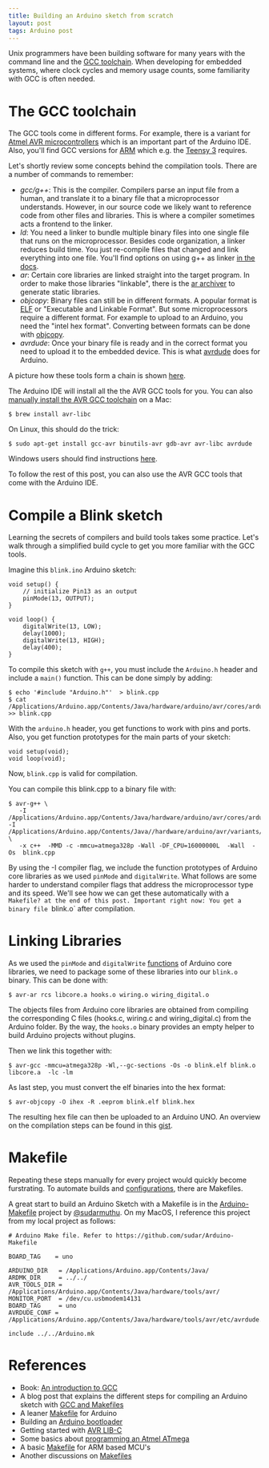 ```yaml
---
title: Building an Arduino sketch from scratch
layout: post
tags: Arduino post
---
```

Unix programmers have been building software for many years with the command line and the [GCC toolchain](http://en.wikipedia.org/wiki/GNU_Compiler_Collection). When developing for embedded systems, where clock cycles and memory usage counts, some familiarity with GCC is often needed.

# The GCC toolchain

The GCC tools come in different forms. For example, there is a variant for [Atmel AVR microcontrollers](https://gcc.gnu.org/wiki/avr-gcc) which is an important part of the Arduino IDE. Also, you'll find GCC versions for [ARM](https://launchpad.net/gcc-arm-embedded) which e.g. the [Teensy 3](https://forum.pjrc.com/threads/1600-Compile-GCC-for-teensy-3) requires.

Let's shortly review some concepts behind the compilation tools. There are a number of commands to remember:

* _gcc/g++_: This is the compiler. Compilers parse an input file from a human, and translate it to a binary file that a microprocessor understands. However, in our source code we likely want to reference code from other files and libraries. This is where a compiler sometimes acts a frontend to the linker.
* *ld*: You need a linker to bundle multiple binary files into one single file that runs on the microprocessor. Besides code organization, a linker reduces build time. You just re-compile files that changed and link everything into one file. You'll find options on using g++ as linker [in the docs](http://www.nongnu.org/avr-libc/user-manual/using_tools.html).
* *ar*:  Certain core libraries are linked straight into the target program. In order to make those libraries "linkable", there is the [ar archiver](http://www.network-theory.co.uk/docs/gccintro/gccintro_79.html) to generate static libraries.
* *objcopy*: Binary files can still be in different formats. A popular format is [ELF](http://en.wikipedia.org/wiki/Executable_and_Linkable_Format) or "Executable and Linkable Format". But some microprocessors require a different format. For example to upload to an Arduino, you need the "intel hex format".  Converting between formats can be done with [objcopy](http://ccrma.stanford.edu/planetccrma/man/man1/avr-objcopy.1.html).
* *avrdude*: Once your binary file is ready and in the correct format you need to upload it to the embedded device. This is what [avrdude](http://www.nongnu.org/avrdude/) does for Arduino.

A picture how these tools form a chain is shown [here](http://www.jusquici.org/blog/?page_id=202).

The Arduino IDE will install all the the AVR GCC tools for you. You can also [manually install the AVR GCC toolchain](http://nothingtodisplay.org/avr-toolchain-with-homebrew-mac-os-x/) on a Mac:

    $ brew install avr-libc

On Linux, this should do the trick:

    $ sudo apt-get install gcc-avr binutils-avr gdb-avr avr-libc avrdude

Windows users should find instructions [here](winavr.sourceforge.net). 

To follow the rest of this post, you can also use the AVR GCC tools that come with the Arduino IDE.


# Compile a Blink sketch

Learning the secrets of compilers and build tools takes some practice. Let's walk through a simplified build cycle to get you more familiar with the GCC tools.

Imagine this `blink.ino` Arduino sketch:

    
    void setup() {
    	// initialize Pin13 as an output
    	pinMode(13, OUTPUT);
    }
    
    void loop() {
    	digitalWrite(13, LOW);   
    	delay(1000);            
    	digitalWrite(13, HIGH); 
    	delay(400);            
    }


To compile this sketch with `g++`, you must include the `Arduino.h` header and include a `main()` function. This can be done simply by adding:


    $ echo '#include "Arduino.h"'  > blink.cpp
    $ cat /Applications/Arduino.app/Contents/Java/hardware/arduino/avr/cores/arduino/main.cpp >> blink.cpp


With the `arduino.h` header, you get functions to work with pins and ports. Also, you get function prototypes for the main parts of your sketch:

    void setup(void);
    void loop(void);

Now, `blink.cpp` is valid for compilation.

You can compile this blink.cpp to a binary file with:

    $ avr-g++ \
       -I /Applications/Arduino.app/Contents/Java/hardware/arduino/avr/cores/arduino/ -I /Applications/Arduino.app/Contents/Java//hardware/arduino/avr/variants/standard \
       -x c++  -MMD -c -mmcu=atmega328p -Wall -DF_CPU=16000000L  -Wall  -Os  blink.cpp

By using the -I compiler flag, we include the function prototypes of Arduino core libraries as we used `pinMode` and `digitalWrite`. What follows are some harder to understand compiler flags that address the microprocessor type and its speed. We'll see how we can get these automatically with a `Makefile? at the end of this post. Important right now: You get a binary file `blink.o` after compilation.


# Linking Libraries

As we used the `pinMode` and `digitalWrite` [functions](https://github.com/arduino/Arduino/blob/master/hardware/arduino/avr/cores/arduino/wiring_digital.c) of Arduino core libraries, we need to package some of these libraries into our `blink.o` binary. This can be done with:

    $ avr-ar rcs libcore.a hooks.o wiring.o wiring_digital.o

The objects files from Arduino core libraries are obtained from compiling the corresponding C files (hooks.c, wiring.c and wiring_digital.c) from the Arduino folder.  By the way, the `hooks.o` binary provides an empty helper to build Arduino projects without plugins.

Then we link this together with:

    $ avr-gcc -mmcu=atmega328p -Wl,--gc-sections -Os -o blink.elf blink.o libcore.a  -lc -lm

As last step, you must convert the elf binaries into the hex format:

    $ avr-objcopy -O ihex -R .eeprom blink.elf blink.hex

The resulting hex file can then be uploaded to an Arduino UNO. An overview on the compilation steps can be found in this [gist](https://gist.github.com/mulderp/36ca39a9911d54de66ec).

# Makefile

Repeating these steps manually for every project would quickly become furstrating. To automate builds and [configurations](http://en.wikipedia.org/wiki/Configure_script), there are Makefiles.

A great start to build an Arduino Sketch with a Makefile is in the [Arduino-Makefile](https://github.com/sudar/Arduino-Makefile) project by [@sudarmuthu](https://twitter.com/sudarmuthu). On my MacOS, I reference this project from my local project as follows:

    # Arduino Make file. Refer to https://github.com/sudar/Arduino-Makefile
    
    BOARD_TAG    = uno
    
    ARDUINO_DIR   = /Applications/Arduino.app/Contents/Java/
    ARDMK_DIR     = ../../
    AVR_TOOLS_DIR = /Applications/Arduino.app/Contents/Java/hardware/tools/avr/
    MONITOR_PORT  = /dev/cu.usbmodem14131
    BOARD_TAG     = uno
    AVRDUDE_CONF = /Applications/Arduino.app/Contents/Java/hardware/tools/avr/etc/avrdude.conf
    
    include ../../Arduino.mk

# References

* Book: [An introduction to GCC](http://www.network-theory.co.uk/gcc/intro/)
* A blog post that explains the different steps for compiling an Arduino sketch with [GCC and Makefiles](https://www.ashleymills.com/node/327)
* A leaner [Makefile](https://gist.github.com/wolever/273821) for Arduino
* Building an [Arduino bootloader](http://angryelectron.com/stk500-arduino-bootloader/)
* Getting started with [AVR LIB-C](http://www.atmel.com/images/doc1497.pdf)
* Some basics about [programming an Atmel ATmega](http://hackaday.com/2010/10/25/avr-programming-02-the-hardware/)
* A basic [Makefile](https://github.com/muccc/arm-workshop/blob/master/mvp/Makefile) for ARM based MCU's
* Another discussions on [Makefiles](http://alejandroerickson.com/joomla/personal-projects/73-a-makefile-for-arduino-v-0021)

